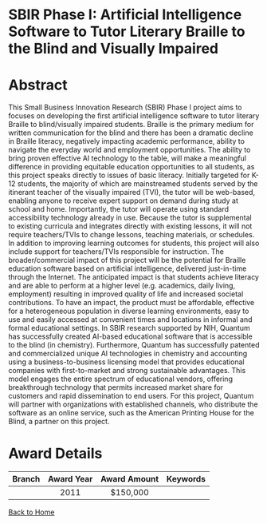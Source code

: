 
SBIR Phase I: Artificial Intelligence Software to Tutor Literary Braille to the Blind and Visually Impaired
===========================================================================================================

# Abstract


This Small Business Innovation Research (SBIR) Phase I project aims to focuses on developing the first artificial intelligence software to tutor literary Braille to blind/visually impaired students. Braille is the primary medium for written communication for the blind and there has been a dramatic decline in Braille literacy, negatively impacting academic performance, ability to navigate the everyday world and employment opportunities. The ability to bring proven effective AI technology to the table, will make a meaningful difference in providing equitable education opportunities to all students, as this project speaks directly to issues of basic literacy. Initially targeted for K-12 students, the majority of which are mainstreamed students served by the itinerant teacher of the visually impaired (TVI), the tutor will be web-based, enabling anyone to receive expert support on demand during study at school and home. Importantly, the tutor will operate using standard accessibility technology already in use. Because the tutor is supplemental to existing curricula and integrates directly with existing lessons, it will not require teachers/TVIs to change lessons, teaching materials, or schedules. In addition to improving learning outcomes for students, this project will also include support for teachers/TVIs responsible for instruction. The broader/commercial impact of this project will be the potential for Braille education software based on artificial intelligence, delivered just-in-time through the Internet. The anticipated impact is that students achieve literacy and are able to perform at a higher level (e.g. academics, daily living, employment) resulting in improved quality of life and increased societal contributions. To have an impact, the product must be affordable, effective for a heterogeneous population in diverse learning environments, easy to use and easily accessed at convenient times and locations in informal and formal educational settings. In SBIR research supported by NIH, Quantum has successfully created AI-based educational software that is accessible to the blind (in chemistry). Furthermore, Quantum has successfully patented and commercialized unique AI technologies in chemistry and accounting using a business-to-business licensing model that provides educational companies with first-to-market and strong sustainable advantages. This model engages the entire spectrum of educational vendors, offering breakthrough technology that permits increased market share for customers and rapid dissemination to end users. For this project, Quantum will partner with organizations with established channels, who distribute the software as an online service, such as the American Printing House for the Blind, a partner on this project.  

# Award Details

|Branch|Award Year|Award Amount|Keywords|
| :---: | :---: | :---: | :---: |
||2011|$150,000||
  
  


[Back to Home](https://github.com/chrischow/dod_sbir_awards#128)